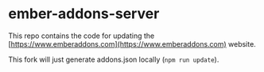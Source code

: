 # ember-addons-server

This repo contains the code for updating the [https://www.emberaddons.com](https://www.emberaddons.com) website.

This fork will just generate addons.json locally (`npm run update`).
